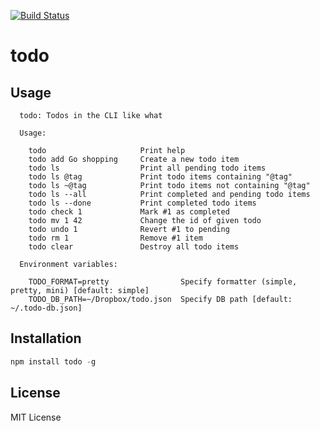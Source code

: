 [![Build Status](https://secure.travis-ci.org/vesln/todo.png)](http://travis-ci.org/vesln/todo)

# todo

## Usage

```
  todo: Todos in the CLI like what

  Usage:

    todo                     Print help
    todo add Go shopping     Create a new todo item
    todo ls                  Print all pending todo items
    todo ls @tag             Print todo items containing "@tag"
    todo ls ~@tag            Print todo items not containing "@tag"
    todo ls --all            Print completed and pending todo items
    todo ls --done           Print completed todo items
    todo check 1             Mark #1 as completed
    todo mv 1 42             Change the id of given todo
    todo undo 1              Revert #1 to pending
    todo rm 1                Remove #1 item
    todo clear               Destroy all todo items

  Environment variables:

    TODO_FORMAT=pretty                Specify formatter (simple, pretty, mini) [default: simple]
    TODO_DB_PATH=~/Dropbox/todo.json  Specify DB path [default: ~/.todo-db.json]
```

## Installation

```js
npm install todo -g
```

## License

MIT License
